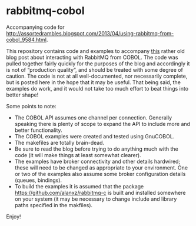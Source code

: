 # rabbitmq-cobol
Accompanying code for http://assortedrambles.blogspot.com/2013/04/using-rabbitmq-from-cobol_9584.html.

This repository contains code and examples to accompany [this](http://assortedrambles.blogspot.com/2013/04/using-rabbitmq-from-cobol_9584.html) rather old blog post about interacting with RabbitMQ from COBOL. The code was pulled together fairly quickly for the purposes of the blog and accordingly it is not of “production quality”, and should be treated with some degree of caution. The code is not at all well-documented, nor necessarily complete, but is posted here in the hope that it may be useful. That being said, the examples do work, and it would not take too much effort to beat things into better shape!

Some points to note:

  - The COBOL API assumes one channel per connection. Generally speaking there is plenty of scope to expand the API to include more and better functionality.
  - The COBOL examples were created and tested using GnuCOBOL.
  - The makefiles are totally brain-dead.
  - Be sure to read the blog before trying to do anything much with the code (it will make things at least somewhat clearer).
  - The examples have broker connectivity and other details hardwired; these will need to be changed as appropriate to your environment. One or two of the examples also assume some broker configuration details (queues, bindings).
  - To build the examples it is assumed that the package https://github.com/alanxz/rabbitmq-c is built and installed somewhere on your system (it may be necessary to change include and library paths specified in the makfiles).

Enjoy!
